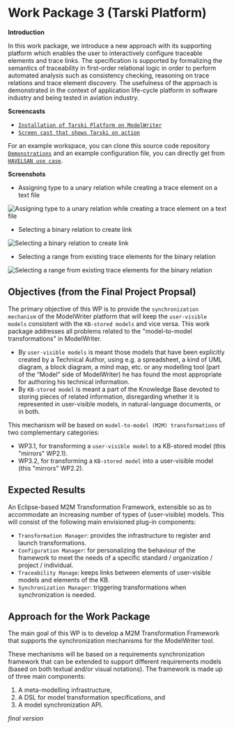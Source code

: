 Work Package 3 (Tarski Platform)
===
**Introduction**

 In this work package, we introduce a new approach with its supporting platform which enables the user to interactively configure traceable elements and trace links. The specification is supported by formalizing the semantics of traceability in first-order relational logic in order to perform automated analysis such as consistency checking, reasoning on trace relations and trace element discovery. The usefulness of the approach is demonstrated in the context of application life-cycle platform in software industry and being tested in aviation industry.

**Screencasts**
 * [`Installation of Tarski Platform on ModelWriter`](https://youtu.be/NE7hESkaLCo)
 * [`Screen cast that shows Tarski on action`](https://youtu.be/NE7hESkaLCo)

For an example workspace, you can clone this source code repository [`Demonstrations`](https://github.com/ModelWriter/Demonstrations) and an example configuration file, you can directly get from [`HAVELSAN use case`](https://goo.gl/8Zqxi8).

**Screenshots**
 * Assigning type to a unary relation while creating a trace element on a text file

![Assigning type to a unary relation while creating a trace element on a text file](https://github.com/ModelWriter/WP3/blob/master/Screenshots/AssigningTypes.png)

 * Selecting a binary relation to create link

![Selecting a binary relation to create link](https://github.com/ModelWriter/WP3/raw/master/Screenshots/SelectingBinaryRelation.png)

 * Selecting a range from existing trace elements for the binary relation

![Selecting a range from existing trace elements for the binary relation](https://github.com/ModelWriter/WP3/raw/master/Screenshots/SelectingRangeForAssigningTypes.png)

Objectives (from the Final Project Propsal)
---

The primary objective of this WP is to provide the `synchronization mechanism` of the ModelWriter platform that will keep the `user-visible models` consistent with the `KB-stored models` and vice versa. This work package addresses all problems related to the "model-to-model transformations" in ModelWriter.

* By `user-visible models` is meant those models that have been explicitly created by a Technical Author, using e.g. a spreadsheet, a kind of UML diagram, a block diagram, a mind map, etc. or any modelling tool (part of the “Model” side of ModelWriter) he has found the most appropriate for authoring his technical information. 
* By `KB-stored model` is meant a part of the Knowledge Base devoted to storing pieces of related information, disregarding whether it is represented in user-visible models, in natural-language documents, or in both.

This mechanism will be based on `model-to-model (M2M) transformations` of two complementary categories:

* WP3.1, for transforming a `user-visible model` to a KB-stored model (this "mirrors" WP2.1).
* WP3.2, for transforming a `KB-stored model` into a user-visible model (this "mirrors" WP2.2).



Expected Results
---

An Eclipse-based M2M Transformation Framework, extensible so as to accommodate an increasing number of types of (user-visible) models. This will consist of the following main envisioned plug-in components:

* `Transformation Manager`: provides the infrastructure to register and launch transformations.
* `Configuration Manager`: for personalizing the behaviour of the framework to meet the needs of a specific standard / organization / project / individual.
* `Traceability Manage`: keeps links between elements of user-visible models and elements of the KB.
* `Synchronization Manager`: triggering transformations when synchronization is needed.

Approach for the Work Package
---

The main goal of this WP is to develop a M2M Transformation Framework that supports the synchronization mechanisms for the ModelWriter tool.

These mechanisms will be based on a requirements synchronization framework that can be extended to support different requirements models (based on both textual and/or visual notations). The framework is made up of three main components: 

 1.	A meta-modelling infrastructure, 
 2.	A DSL for model transformation specifications, and 
 3.	A model synchronization API. 

*final version*
